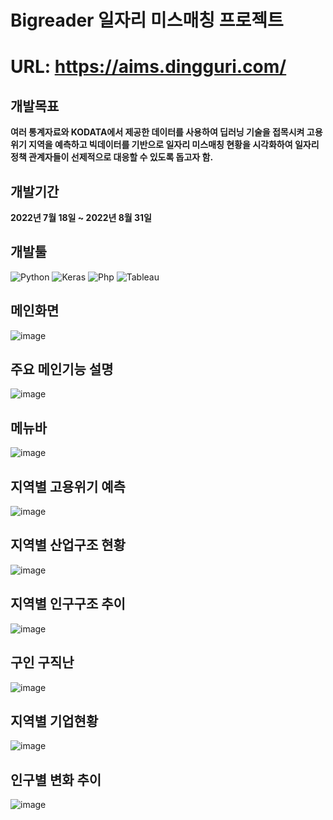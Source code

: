 # Bigreader 일자리 미스매칭 프로젝트
# URL: https://aims.dingguri.com/
## 개발목표
**여러 통계자료와 KODATA에서 제공한 데이터를 사용하여 딥러닝 기술을 접목시켜 고용위기 지역을 예측하고 
빅데이터를 기반으로 일자리 미스매칭 현황을 시각화하여 일자리 정책 관계자들이 선제적으로 대응할 수 있도록 돕고자 함.**

## 개발기간
**2022년 7월 18일 ~ 2022년 8월 31일**

## 개발툴
![Python](https://img.shields.io/badge/Python-3776AB.svg?&style=for-the-badge&logo=Python&logoColor=white)
![Keras](https://img.shields.io/badge/Keras-D00000.svg?&style=for-the-badge&logo=Keras&logoColor=white)
![Php](https://img.shields.io/badge/Php-777BB4.svg?&style=for-the-badge&logo=Php&logoColor=white)
![Tableau](https://img.shields.io/badge/Tableau-E97627.svg?&style=for-the-badge&logo=Tableau&logoColor=white)

## 메인화면
![image](https://user-images.githubusercontent.com/38148578/209616018-d5554dda-fde8-4d2e-a96d-e9fd30d9ea86.png)

## 주요 메인기능 설명
![image](https://user-images.githubusercontent.com/38148578/209616225-c0cac317-e46d-4272-beb7-676bb7edba69.png)

## 메뉴바
![image](https://user-images.githubusercontent.com/38148578/209616361-968398a7-9eec-486d-ba95-d2c96ed44d11.png)

## 지역별 고용위기 예측
![image](https://user-images.githubusercontent.com/38148578/209616514-a82089c3-7305-4175-81a1-fb78cfab320b.png)

## 지역별 산업구조 현황
![image](https://user-images.githubusercontent.com/38148578/209616640-217e6081-ee9e-47a8-ac32-42568db574fa.png)

## 지역별 인구구조 추이
![image](https://user-images.githubusercontent.com/38148578/209616725-b7f3cf45-18fd-42b5-816a-338aca54e29b.png)

## 구인 구직난
![image](https://user-images.githubusercontent.com/38148578/209616796-6bb50c66-f33f-41a1-ad79-ae5fe88dc06a.png)

## 지역별 기업현황
![image](https://user-images.githubusercontent.com/38148578/209616866-b483e8df-1d9c-4913-b9db-a8ee9c681ea6.png)

## 인구별 변화 추이
![image](https://user-images.githubusercontent.com/38148578/209616900-f21f5d6d-e3de-4a7c-93eb-b16a097b69ce.png)
